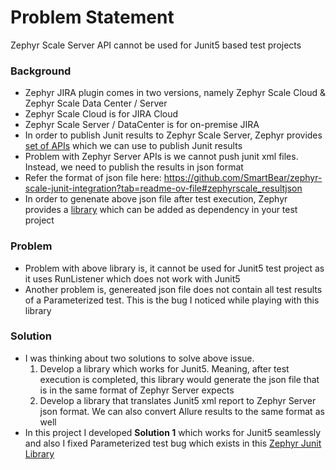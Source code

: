 # Problem Statement
Zephyr Scale Server API cannot be used for Junit5 based test projects

### Background
- Zephyr JIRA plugin comes in two versions, namely Zephyr Scale Cloud & Zephyr Scale Data Center / Server
- Zephyr Scale Cloud is for JIRA Cloud
- Zephyr Scale Server / DataCenter is for on-premise JIRA
- In order to publish Junit results to Zephyr Scale Server, Zephyr provides [set of APIs](https://support.smartbear.com/zephyr-scale-server/docs/en/rest-api.html) which we can use to publish Junit results
- Problem with Zephyr Server APIs is we cannot push junit xml files. Instead, we need to publish the results in json format
- Refer the format of json file here: https://github.com/SmartBear/zephyr-scale-junit-integration?tab=readme-ov-file#zephyrscale_resultjson
- In order to genenate above json file after test execution, Zephyr provides a [library](https://github.com/SmartBear/zephyr-scale-junit-integration?tab=readme-ov-file#usage) which can be added as dependency in your test project

### Problem
- Problem with above library is, it cannot be used for Junit5 test project as it uses RunListener which does not work with Junit5
- Another problem is, genereated json file does not contain all test results of a Parameterized test. This is the bug I noticed while playing with this library


### Solution
- I was thinking about two solutions to solve above issue. 
  1. Develop a library which works for Junit5. Meaning, after test execution is completed, this library would generate the json file that is in the same format of Zephyr Server expects
  2. Develop a library that translates Junit5 xml report to Zephyr Server json format. We can also convert Allure results to the same format as well
- In this project I developed **Solution 1** which works for Junit5 seamlessly and also I fixed Parameterized test bug which exists in this [Zephyr Junit Library](https://github.com/SmartBear/zephyr-scale-junit-integration/tree/main)

